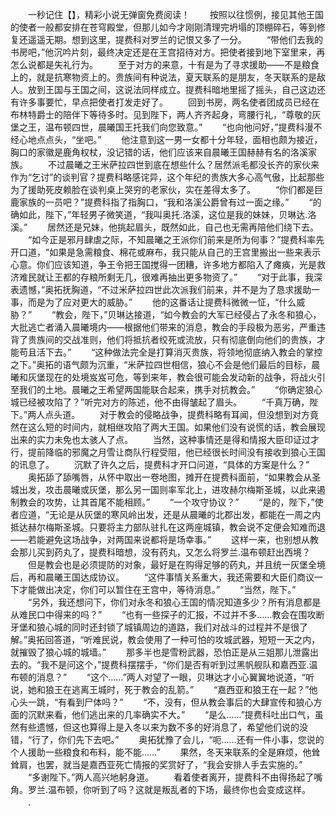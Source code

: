 　　一秒记住【】，精彩小说无弹窗免费阅读！
　　按照以往惯例，接见其他王国的使者一般都安排在苍穹殿堂，但那儿如今才刚刚清理完坍塌的顶棚碎石，等到修复还遥遥无期。想到这里，提费科对罗兰的记恨又多了一分。
　　“带他们去我的书房吧，”他沉吟片刻，最终决定还是在王宫招待对方。把使者接到地下室里来，再怎么说都是失礼行为。
　　至于对方的来意，十有是为了寻求援助——不是粮食上的，就是抗寒物资上的。贵族间有种说法，夏天联系的是朋友，冬天联系的是敌人。放到王国与王国之间，这说法同样成立。提费科暗地里摇了摇头，自己这边还有许多事要忙，早点把使者打发走好了。
　　回到书房，两名使者团成员已经在布林特爵士的陪伴下等待多时。见到陛下，两人齐齐起身，弯腰行礼，“尊敬的灰堡之王，温布顿四世，晨曦国王托我们向您致意。”
　　“也向他问好，”提费科漫不经心地点点头，“坐吧。”
　　他注意到这一男一女都十分年轻，面相也颇为接近，胸口的家徽是鹿角权杖，没记错的话，他们应该来自晨曦王国赫赫有名的洛溪家族。
　　不过晨曦之王米萨拉四世到底在想些什么？居然派毛都没长齐的家伙来作为“乞讨”的谈判官？提费科略感诧异，这个年纪的贵族大多心高气傲，比起那些为了援助死皮赖脸在谈判桌上哭穷的老家伙，实在差得太多了。
　　“你们都是巨鹿家族的一员吧？”提费科指了指胸口，“我和洛溪公爵曾有过一面之缘。”
　　“的确如此，陛下，”年轻男子微笑道，“我叫奥托.洛溪，这位是我的妹妹，贝琳达.洛溪。”
　　居然还是兄妹，他挑起眉头，既然如此，自己也无需再陪他们绕下去。
　　“如今正是邪月肆虐之际，不知晨曦之王派你们前来是所为何事？”提费科率先开口道，“如果是急需粮食、棉花或麻布，我只能从自己的王宫里搬出一些来表示心意。你们应该知道，争王令把王国搅得一团糟，许多地方都陷入了瘫痪，光是救济难民就让王都的存粮所剩无几，很难再抽出更多物资了。”
　　“对于此事，我深表遗憾，”奥拓抚胸道，“不过米萨拉四世此次派我们前来，并不是为了恳求援助一事，而是为了应对更大的威胁。”
　　他的这番话让提费科微微一怔，“什么威胁？”
　　“教会，陛下，”贝琳达接道，“如今教会的大军已经侵占了永冬和狼心，大批逃亡者涌入晨曦境内——根据他们带来的消息，教会的手段极为恶劣，严重违背了贵族间的交战准则，他们将抵抗者绞死或流放，只有彻底倒向他们的贵族，才能苟且活下去。”
　　“这种做法完全是打算消灭贵族，将领地彻底纳入教会的掌控之下。”奥拓的语气颇为沉重，“米萨拉四世相信，狼心不会是他们最后的目标，晨曦和灰堡现在的处境岌岌可危，等到来年，教会很可能会发动新的战争，将战火引至我们的土地。晨曦之王希望两国能联合起来，携手对抗教会。”
　　“你确定狼心城已经被攻陷了？”听完对方的陈述，他不由得皱起了眉头。
　　“千真万确，陛下。”两人点头道。
　　对于教会的侵略战争，提费科略有耳闻，但没想到对方竟然在这么短的时间内，就相继攻陷了两大王国。如果他们没有说慌的话，教会展现出来的实力未免也太骇人了点。
　　当然，这种事情还是得和情报大臣印证过才行，提前降临的邪魔之月雪让商队行程受阻，他已经很长时间没有接收到狼心王国的讯息了。
　　沉默了许久之后，提费科才开口问道，“具体的方案是什么？”
　　奥拓舔了舔嘴唇，从怀中取出一卷地图，摊开在提费科面前，“如果教会从圣城出发，攻击晨曦或灰堡，那么另一国则率军北上，进攻赫尔梅斯圣城，以此来遏制教会的攻势，让其首尾不能相顾。”
　　“一个攻守协议？”
　　“是的，陛下，”使者应道，“无论是从灰堡的寒风岭出发，还是从晨曦的北郡出发，都能在一周之内抵达赫尔梅斯圣城。只要将主力部队驻扎在这两座城镇，教会说不定便会知难而退——若能避免这场战争，对两国来说都将是场幸事。”
　　这样一来，也别想从教会那儿买到药丸了，提费科暗想，没有药丸，又怎么将罗兰.温布顿赶出西境？
　　但是教会也是必须提防的对象，最好是在购得足够的药丸，并且统一灰堡全境后，再和晨曦王国达成协议。
　　“这件事情关系重大，我还需要和大臣们商议一下才能做出决定，你们可以暂住在王宫中，等待消息。”
　　“当然，陛下。”
　　“另外，我还想问下，你们对永冬和狼心王国的情况知道多少？所有消息都是从难民口中得来的吗？”
　　“也有一些探子的汇报，不过并不多……教会在围攻断牙堡和狼心城的同时还封锁了城镇周边的道路，我们对战斗的过程并不是很了解。”奥拓回答道，“听难民说，教会使用了一种可怕的攻城武器，短短一天之内，就摧毁了狼心城的城墙。”
　　那多半也是雪粉武器，恐怕正是从三姐那儿泄露出去的。“我不是问这个，”提费科摆摆手，“你们是否有听到过黑帆舰队和嘉西亚.温布顿的消息？”
　　“这个……”两人对望了一眼，贝琳达才小心翼翼地说道，“听说，她和狼王在逃离王城时，死于教会的乱箭。”
　　“嘉西亚和狼王在一起？”他心头一跳，“有看到尸体吗？”
　　“不，没有，但从教会事后的大肆宣传和狼心方面的沉默来看，他们逃出来的几率确实不大。”
　　“是么……”提费科吐出口气，虽然有些遗憾，但这也算得上是入冬以来为数不多的好消息了，希望他们说的没错，“行了，你们先下去吧。”
　　奥拓犹豫了会儿，“呃……还有一件小事，您说的个人援助一些粮食和布料，能不能……”
　　果然，冬天来联系的全是麻烦，他耸耸肩，也罢，就当是嘉西亚死亡情报的奖赏好了，“我会安排人手去实施的。”
　　“多谢陛下。”两人高兴地躬身道。
　　看着使者离开，提费科不由得扬起了嘴角。罗兰.温布顿，你听到了吗？这就是叛乱者的下场，最终你也会变成这样。
　　.